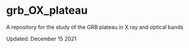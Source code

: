 # grb_OX_plateau
A repository for the study of the GRB plateau in X ray and optical bands

Updated: December 15 2021
